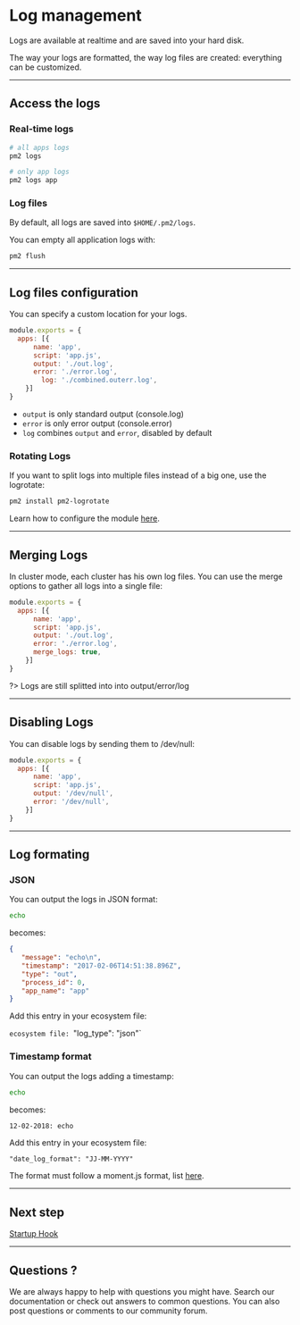 # Log management

Logs are available at realtime and are saved into your hard disk.

The way your logs are formatted, the way log files are created: everything can be customized.

---

## Access the logs

### Real-time logs

```bash
# all apps logs
pm2 logs

# only app logs
pm2 logs app
```

### Log files

By default, all logs are saved into `$HOME/.pm2/logs`.

You can empty all application logs with:

```bash
pm2 flush
```

---

## Log files configuration

You can specify a custom location for your logs.

```javascript
module.exports = {
  apps: [{
      name: 'app',
      script: 'app.js',
      output: './out.log',
      error: './error.log',
	    log: './combined.outerr.log',
    }]
}
```

- `output` is only standard output (console.log)
- `error` is only error output (console.error)
- `log` combines `output` and `error`, disabled by default

### Rotating Logs

If you want to split logs into multiple files instead of a big one, use the logrotate:

```bash
pm2 install pm2-logrotate
```

Learn how to configure the module [here](https://github.com/keymetrics/pm2-logrotate).

---

## Merging Logs

In cluster mode, each cluster has his own log files. You can use the merge options to gather all logs into a single file:

```javascript
module.exports = {
  apps: [{
      name: 'app',
      script: 'app.js',
      output: './out.log',
      error: './error.log',
      merge_logs: true,
    }]
}
```

?> Logs are still splitted into into output/error/log

---

## Disabling Logs

You can disable logs by sending them to /dev/null:

```javascript
module.exports = {
  apps: [{
      name: 'app',
      script: 'app.js',
      output: '/dev/null',
      error: '/dev/null',
    }]
}
```

---

## Log formating

### JSON

You can output the logs in JSON format:

```bash
echo
```

becomes:

```json
{
   "message": "echo\n",
   "timestamp": "2017-02-06T14:51:38.896Z",
   "type": "out",
   "process_id": 0,
   "app_name": "app"
}
```

Add this entry in your ecosystem file:

`ecosystem file: `"log_type": "json"`

### Timestamp format

You can output the logs adding a timestamp:

```bash
echo
```

becomes:

```bash
12-02-2018: echo
```

Add this entry in your ecosystem file:

`"date_log_format": "JJ-MM-YYYY"`

The format must follow a moment.js format, list [here](https://momentjs.com/docs/#/parsing/string-format/).

---

## Next step

[Startup Hook](/{{site.baseurl}}/runtime/guide/startup-hook.md)

---

## Questions ?

We are always happy to help with questions you might have. Search our documentation or check out answers to common questions. You can also post questions or comments to our community forum.